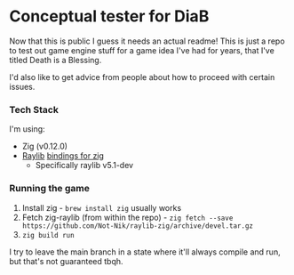 # Conceptual tester for DiaB
Now that this is public I guess it needs an actual readme! This is just a repo to test out game engine stuff for a game idea I've had for years, that I've titled Death is a Blessing.

I'd also like to get advice from people about how to proceed with certain issues.

### Tech Stack
I'm using:

  - Zig (v0.12.0)
  - [Raylib](https://github.com/raysan5/raylib) [bindings for zig](https://github.com/Not-Nik/raylib-zig)
    - Specifically raylib v5.1-dev

### Running the game
  1. Install zig
    - `brew install zig` usually works
  2. Fetch zig-raylib (from within the repo)
    - `zig fetch --save https://github.com/Not-Nik/raylib-zig/archive/devel.tar.gz`
  3. `zig build run`

I try to leave the main branch in a state where it'll always compile and run, but that's not guaranteed tbqh.
    
